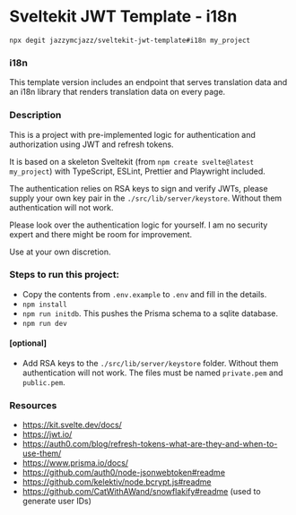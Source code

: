 # Sveltekit JWT Template - i18n

`npx degit jazzymcjazz/sveltekit-jwt-template#i18n my_project`

### i18n
This template version includes an endpoint that serves translation data and an i18n library that renders
translation data on every page.

### Description

This is a project with pre-implemented logic for authentication and authorization using JWT and
refresh tokens.

It is based on a skeleton Sveltekit (from `npm create svelte@latest my_project`) with TypeScript,
ESLint, Prettier and Playwright included.

The authentication relies on RSA keys to sign and verify JWTs, please supply your own key pair
in the `./src/lib/server/keystore`. Without them authentication will not work.

Please look over the authentication logic for yourself.
I am no security expert and there might be room for improvement.

Use at your own discretion.

### Steps to run this project:</h3>

- Copy the contents from `.env.example` to `.env` and fill in the details.
- `npm install`
- `npm run initdb`. This pushes the Prisma schema to a sqlite database.
- `npm run dev`

#### [optional]

- Add RSA keys to the `./src/lib/server/keystore` folder. Without them authentication will not work. The files must be named `private.pem` and `public.pem`.

### Resources

- https://kit.svelte.dev/docs/
- https://jwt.io/
- https://auth0.com/blog/refresh-tokens-what-are-they-and-when-to-use-them/
- https://www.prisma.io/docs/
- https://github.com/auth0/node-jsonwebtoken#readme
- https://github.com/kelektiv/node.bcrypt.js#readme
- https://github.com/CatWithAWand/snowflakify#readme (used to generate user IDs)
